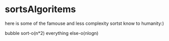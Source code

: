 # sortsAlgoritems




here is some of the famouse and less complexity sortst know to humanity:)

bubble sort-o(n*2)
everything else-o(nlogn)

